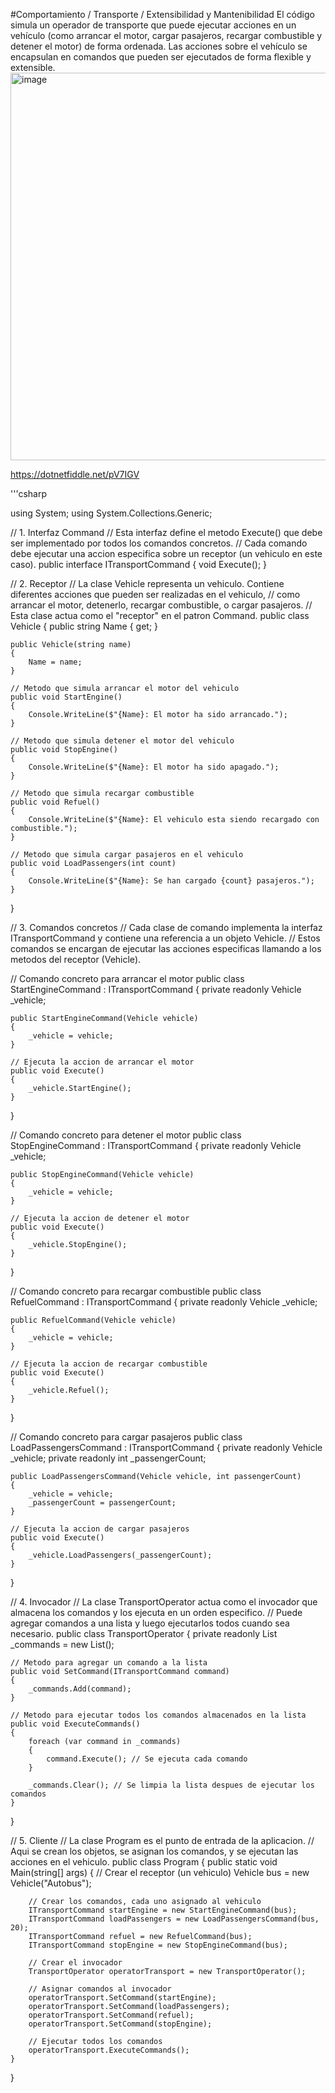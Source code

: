 #Comportamiento / Transporte / Extensibilidad y Mantenibilidad
El código simula un operador de transporte que puede ejecutar acciones en un vehículo (como arrancar el motor, cargar pasajeros, recargar combustible y detener el motor) de forma ordenada. Las acciones sobre el vehículo se encapsulan en comandos que pueden ser ejecutados de forma flexible y extensible.
<img width="620" alt="image" src="https://github.com/user-attachments/assets/150a8304-e315-423a-8f59-c005c38e0bd9">

https://dotnetfiddle.net/pV7IGV

'''csharp

using System;
using System.Collections.Generic;

// 1. Interfaz Command
// Esta interfaz define el metodo Execute() que debe ser implementado por todos los comandos concretos.
// Cada comando debe ejecutar una accion especifica sobre un receptor (un vehiculo en este caso).
public interface ITransportCommand
{
    void Execute();
}

// 2. Receptor
// La clase Vehicle representa un vehiculo. Contiene diferentes acciones que pueden ser realizadas en el vehiculo,
// como arrancar el motor, detenerlo, recargar combustible, o cargar pasajeros.
// Esta clase actua como el "receptor" en el patron Command.
public class Vehicle
{
    public string Name { get; }

    public Vehicle(string name)
    {
        Name = name;
    }

    // Metodo que simula arrancar el motor del vehiculo
    public void StartEngine()
    {
        Console.WriteLine($"{Name}: El motor ha sido arrancado.");
    }

    // Metodo que simula detener el motor del vehiculo
    public void StopEngine()
    {
        Console.WriteLine($"{Name}: El motor ha sido apagado.");
    }

    // Metodo que simula recargar combustible
    public void Refuel()
    {
        Console.WriteLine($"{Name}: El vehiculo esta siendo recargado con combustible.");
    }

    // Metodo que simula cargar pasajeros en el vehiculo
    public void LoadPassengers(int count)
    {
        Console.WriteLine($"{Name}: Se han cargado {count} pasajeros.");
    }
}

// 3. Comandos concretos
// Cada clase de comando implementa la interfaz ITransportCommand y contiene una referencia a un objeto Vehicle.
// Estos comandos se encargan de ejecutar las acciones especificas llamando a los metodos del receptor (Vehicle).

// Comando concreto para arrancar el motor
public class StartEngineCommand : ITransportCommand
{
    private readonly Vehicle _vehicle;

    public StartEngineCommand(Vehicle vehicle)
    {
        _vehicle = vehicle;
    }

    // Ejecuta la accion de arrancar el motor
    public void Execute()
    {
        _vehicle.StartEngine();
    }
}

// Comando concreto para detener el motor
public class StopEngineCommand : ITransportCommand
{
    private readonly Vehicle _vehicle;

    public StopEngineCommand(Vehicle vehicle)
    {
        _vehicle = vehicle;
    }

    // Ejecuta la accion de detener el motor
    public void Execute()
    {
        _vehicle.StopEngine();
    }
}

// Comando concreto para recargar combustible
public class RefuelCommand : ITransportCommand
{
    private readonly Vehicle _vehicle;

    public RefuelCommand(Vehicle vehicle)
    {
        _vehicle = vehicle;
    }

    // Ejecuta la accion de recargar combustible
    public void Execute()
    {
        _vehicle.Refuel();
    }
}

// Comando concreto para cargar pasajeros
public class LoadPassengersCommand : ITransportCommand
{
    private readonly Vehicle _vehicle;
    private readonly int _passengerCount;

    public LoadPassengersCommand(Vehicle vehicle, int passengerCount)
    {
        _vehicle = vehicle;
        _passengerCount = passengerCount;
    }

    // Ejecuta la accion de cargar pasajeros
    public void Execute()
    {
        _vehicle.LoadPassengers(_passengerCount);
    }
}

// 4. Invocador
// La clase TransportOperator actua como el invocador que almacena los comandos y los ejecuta en un orden especifico.
// Puede agregar comandos a una lista y luego ejecutarlos todos cuando sea necesario.
public class TransportOperator
{
    private readonly List<ITransportCommand> _commands = new List<ITransportCommand>();

    // Metodo para agregar un comando a la lista
    public void SetCommand(ITransportCommand command)
    {
        _commands.Add(command);
    }

    // Metodo para ejecutar todos los comandos almacenados en la lista
    public void ExecuteCommands()
    {
        foreach (var command in _commands)
        {
            command.Execute(); // Se ejecuta cada comando
        }

        _commands.Clear(); // Se limpia la lista despues de ejecutar los comandos
    }
}

// 5. Cliente
// La clase Program es el punto de entrada de la aplicacion.
// Aqui se crean los objetos, se asignan los comandos, y se ejecutan las acciones en el vehiculo.
public class Program
{
    public static void Main(string[] args)
    {
        // Crear el receptor (un vehiculo)
        Vehicle bus = new Vehicle("Autobus");

        // Crear los comandos, cada uno asignado al vehiculo
        ITransportCommand startEngine = new StartEngineCommand(bus);
        ITransportCommand loadPassengers = new LoadPassengersCommand(bus, 20);
        ITransportCommand refuel = new RefuelCommand(bus);
        ITransportCommand stopEngine = new StopEngineCommand(bus);

        // Crear el invocador
        TransportOperator operatorTransport = new TransportOperator();

        // Asignar comandos al invocador
        operatorTransport.SetCommand(startEngine);
        operatorTransport.SetCommand(loadPassengers);
        operatorTransport.SetCommand(refuel);
        operatorTransport.SetCommand(stopEngine);

        // Ejecutar todos los comandos
        operatorTransport.ExecuteCommands();
    }
}



